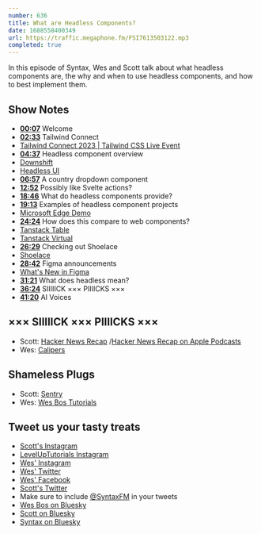 ```yaml
---
number: 636
title: What are Headless Components?
date: 1688558400349
url: https://traffic.megaphone.fm/FSI7613503122.mp3
completed: true
---
```


In this episode of Syntax, Wes and Scott talk about what headless components are, the why and when to use headless components, and how to best implement them.

## Show Notes

* **[00:07](#t=00:07)** Welcome
* **[02:33](#t=02:33)** Tailwind Connect
* [Tailwind Connect 2023 | Tailwind CSS Live Event](https://connect.tailwindcss.com/)
* **[04:37](#t=04:37)** Headless component overview
* [Downshift](https://www.downshift-js.com/)
* [Headless UI](https://headlessui.com/)
* **[06:57](#t=06:57)** A country dropdown component
* **[12:52](#t=12:52)** Possibly like Svelte actions?
* **[18:46](#t=18:46)** What do headless components provide?
* **[19:13](#t=19:13)** Examples of headless component projects
* [Microsoft Edge Demo](https://microsoftedge.github.io/Demos/selectmenu/)
* **[24:24](#t=24:24)** How does this compare to web components?
* [Tanstack Table](https://tanstack.com/table/)
* [Tanstack Virtual](https://tanstack.com/virtual/)
* **[26:29](#t=26:29)** Checking out Shoelace
* [Shoelace](https://shoelace.style/)
* **[28:42](#t=28:42)** Figma announcements
* [What's New in Figma](https://www.figma.com/whats-new/)
* **[31:21](#t=31:21)** What does headless mean?
* **[36:24](#t=36:24)** SIIIIICK ××× PIIIICKS ×××
* **[41:20](#t=41:20)** AI Voices

## ××× SIIIIICK ××× PIIIICKS ×××

* Scott: [Hacker News Recap](https://hackernewsrecap.buzzsprout.com/) /[Hacker News Recap on Apple Podcasts](https://podcasts.apple.com/us/podcast/hacker-news-recap/id1681571416)
* Wes: [Calipers](https://amzn.to/44ikUz3)

## Shameless Plugs

* Scott: [Sentry](https://sentry.io)
* Wes: [Wes Bos Tutorials](https://wesbos.com/courses)

## Tweet us your tasty treats

* [Scott's Instagram](https://www.instagram.com/stolinski/)
* [LevelUpTutorials Instagram](https://www.instagram.com/LevelUpTutorials/)
* [Wes' Instagram](https://www.instagram.com/wesbos/)
* [Wes' Twitter](https://twitter.com/wesbos)
* [Wes' Facebook](https://www.facebook.com/wesbos.developer)
* [Scott's Twitter](https://twitter.com/stolinski)
* Make sure to include [@SyntaxFM](https://twitter.com/SyntaxFM) in your tweets
* [Wes Bos on Bluesky](https://bsky.app/profile/wesbos.com)
* [Scott on Bluesky](https://bsky.app/profile/tolin.ski)
* [Syntax on Bluesky](https://bsky.app/profile/syntax.fm)
